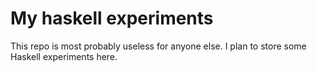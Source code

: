# My haskell experiments
This repo is most probably useless for anyone else.
I plan to store some Haskell experiments here.

